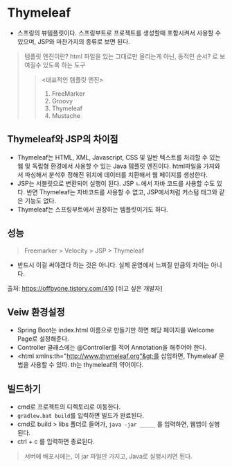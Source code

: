 # Thymeleaf
- 스프링의 뷰템플릿이다. 스프링부트로 프로젝트를 생성할때 포함시켜서 사용할 수 있으며, JSP와 마찬가지의 종류로 보면 된다. 
> 템플릿 엔진이란? html 파일을 있는 그대로만 올리는게 아닌, 동적인 순서? 로 보여질수 있도록 하는 도구
>> <대표적인 템플릿 엔진>
>> 1. FreeMarker
>> 2. Groovy
>> 3. Thymeleaf
>> 4. Mustache

## Thymeleaf와 JSP의 차이점
- Thymeleaf는 HTML, XML, Javascript, CSS 및 일반 텍스트를 처리할 수 있는 웹 및 독립형 환경에서 사용할 수 있는 Java 템플릿 엔진이다. html파일을 가져와서 파싱해서 분석후 정해진 위치에 데이터를 치환해서 웹 페이지를 생성한다.
- JSP는 서블릿으로 변환되어 실행이 된다. JSP ㄴ에서 자바 코드를 사용할 수도 있다. 반면 Thymeleaf는 자바코드를 사용할 수 없고, JSP에서처럼 커스텀 태그와 같은 기능도 없다.
- Thymeleaf는 스프링부트에서 권장하는 템플릿이기도 하다.

## 성능
> Freemarker > Velocity > JSP > Thymeleaf
- 반드시 이걸 써야겠다 하는 것은 아니다. 실제 운영에서 느껴질 만큼의 차이는 아니다.

출처: https://offbyone.tistory.com/410 [쉬고 싶은 개발자]

## Veiw 환경설정
- Spring Boot는 index.html 이름으로 만들기만 하면 해당 페이지를 Welcome Page로 설정해준다.
- Controller 클래스에는 @Controller를 적어 Annotation을 해주어야 한다.
- &lt;html xmlns:th="http://www.thymeleaf.org"&gt;를 삽입하면, Thymeleaf 문법을 사용할 수 있따. th는 thymeleaf의 약어이다.

## 빌드하기
- cmd로 프로젝트의 디렉토리로 이동한다.
- <code>gradlew.bat build</code>를 입력하면 빌드가 완료된다.
- cmd로 build > libs 폴더로 들어가, <code>java -jar _____</code> 를 입력하면, 웹앱이 실행 된다.
- ctrl + c 를 입력하면 종료된다.
> 서버에 배포시에는, 이 jar 파일만 가지고, Java로 실행시키면 된다.
